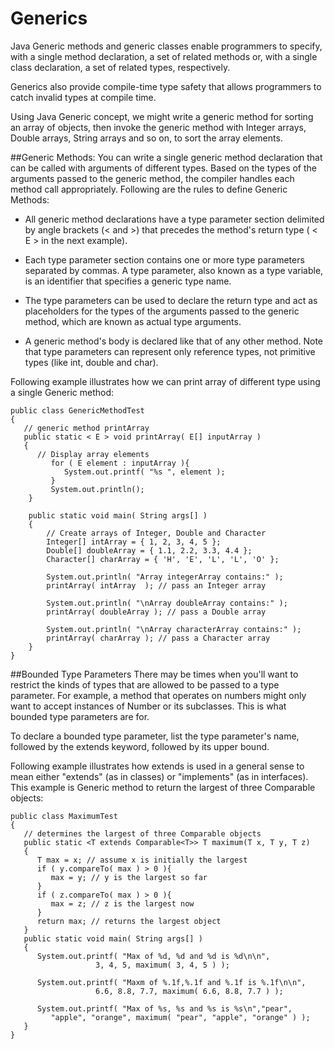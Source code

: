 # Generics

Java Generic methods and generic classes enable programmers to specify, with a single method declaration, a set of related methods or, with a single class declaration, a set of related types, respectively.

Generics also provide compile-time type safety that allows programmers to catch invalid types at compile time.

Using Java Generic concept, we might write a generic method for sorting an array of objects, then invoke the generic method with Integer arrays, Double arrays, String arrays and so on, to sort the array elements.

##Generic Methods:
You can write a single generic method declaration that can be called with arguments of different types. Based on the types of the arguments passed to the generic method, the compiler handles each method call appropriately. Following are the rules to define Generic Methods:

* All generic method declarations have a type parameter section delimited by angle brackets (< and >) that precedes the method's return type ( < E > in the next example).

* Each type parameter section contains one or more type parameters separated by commas. A type parameter, also known as a type variable, is an identifier that specifies a generic type name.

* The type parameters can be used to declare the return type and act as placeholders for the types of the arguments passed to the generic method, which are known as actual type arguments.

* A generic method's body is declared like that of any other method. Note that type parameters can represent only reference types, not primitive types (like int, double and char).

Following example illustrates how we can print array of different type using a single Generic method:
```
public class GenericMethodTest
{
   // generic method printArray                         
   public static < E > void printArray( E[] inputArray )
   {
      // Display array elements              
         for ( E element : inputArray ){        
            System.out.printf( "%s ", element );
         }
         System.out.println();
    }

    public static void main( String args[] )
    {
        // Create arrays of Integer, Double and Character
        Integer[] intArray = { 1, 2, 3, 4, 5 };
        Double[] doubleArray = { 1.1, 2.2, 3.3, 4.4 };
        Character[] charArray = { 'H', 'E', 'L', 'L', 'O' };

        System.out.println( "Array integerArray contains:" );
        printArray( intArray  ); // pass an Integer array

        System.out.println( "\nArray doubleArray contains:" );
        printArray( doubleArray ); // pass a Double array

        System.out.println( "\nArray characterArray contains:" );
        printArray( charArray ); // pass a Character array
    } 
}
```

##Bounded Type Parameters
There may be times when you'll want to restrict the kinds of types that are allowed to be passed to a type parameter. For example, a method that operates on numbers might only want to accept instances of Number or its subclasses. This is what bounded type parameters are for.

To declare a bounded type parameter, list the type parameter's name, followed by the extends keyword, followed by its upper bound.

Following example illustrates how extends is used in a general sense to mean either "extends" (as in classes) or "implements" (as in interfaces). This example is Generic method to return the largest of three Comparable objects:
```
public class MaximumTest
{
   // determines the largest of three Comparable objects
   public static <T extends Comparable<T>> T maximum(T x, T y, T z)
   {                      
      T max = x; // assume x is initially the largest       
      if ( y.compareTo( max ) > 0 ){
         max = y; // y is the largest so far
      }
      if ( z.compareTo( max ) > 0 ){
         max = z; // z is the largest now                 
      }
      return max; // returns the largest object   
   }
   public static void main( String args[] )
   {
      System.out.printf( "Max of %d, %d and %d is %d\n\n", 
                   3, 4, 5, maximum( 3, 4, 5 ) );

      System.out.printf( "Maxm of %.1f,%.1f and %.1f is %.1f\n\n",
                   6.6, 8.8, 7.7, maximum( 6.6, 8.8, 7.7 ) );

      System.out.printf( "Max of %s, %s and %s is %s\n","pear",
         "apple", "orange", maximum( "pear", "apple", "orange" ) );
   }
}
```